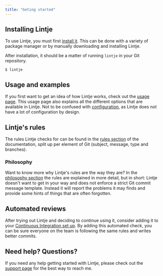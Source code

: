 ```yaml
---
title: "Geting started"
---
```


## Installing Lintje

To use Lintje, you must first [install it](/docs/installation). This can be done with a variety of package manager or by manually downloading and installing Lintje.

After installation, it should be a matter of running `lintje` in your Git repository.

```
$ lintje
```

## Usage and examples

If you first want to get an idea of how Lintje works, check out the [usage page](/docs/usage). This usage page also explains all the different options that are available in Lintje. Not to be confused with [configuration](/docs/configuration), as Lintje does not have a lot of configuration by design.

## Lintje's rules

The rules Lintje checks for can be found in the [rules section](/docs/rules) of the documentation, split up per element of Git (subject, message, type and branches).

### Philosophy

Want to know more why Lintje's rules are the way they are? In the [philosophy section](/docs/philosophy) the rules are explained in more detail, but in short: Lintje doesn't want to get in your way and does not enforce a strict Git commit message template. Instead it will report the problems it may finds and provide some hints of things that are often forgotten.

## Automated reviews

After trying out Lintje and deciding to continue using it, consider adding it to your [Continuous Integration set up](/docs/automated-review). By adding this automated check, you can be sure everyone on the team is following the same rules and writes better commits.

## Need help? Questions?

If you need any help getting started with Lintje, please check out the [support page](/docs/support) for the best way to reach me.
